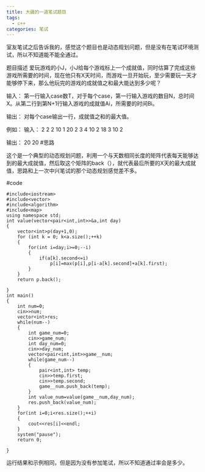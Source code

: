 ```yaml
---
title: 大疆的一道笔试题目
tags:
  - c++ 
categories: 笔试
---
```

室友笔试之后告诉我的，感觉这个题目也是动态规划问题，但是没有在笔试环境测试，所以不知道能不能全通过。
<!-- more -->
题目描述
爱玩游戏的小J，小J给每个游戏标上一个成就值，同时估算了完成这些游戏所需要的时间，现在他只有X天时间，而游戏一旦开始玩，至少需要玩一天才能够停下来，那么他玩完的游戏的成就值之和最大能达到多少呢？

输入：
第一行输入case数T，对于每个case，第一行输入游戏的数目N，总时间X。从第二行到第N+1行输入游戏的成就值Ai，所需要的时间Bi。

输出：
对每个case输出一行，成就值之和的最大值。

例如：
输入：
2
2 2
10 1
20 2
3 4
10 2
18 3
10 2

输出：
20
20
#思路

这个是一个典型的动态规划问题，利用一个与天数相同长度的矩阵代表每天能够达到的最大成就值，然后取这个矩阵的back（），就代表最后所要的X天的最大成就值，思路和上一次中兴笔试的那个动态规划感觉差不多。

#code

	#include<iostream>
	#include<vector>
	#include<algorithm>
	#include<map>
	using namespace std;
	int value(vector<pair<int,int>>&a,int day)
	{
		vector<int>p(day+1,0);
		for (int k = 0; k<a.size();++k)
		{
			for(int i=day;i>=0;--i)
			{
				if(a[k].second<=i)
					p[i]=max(p[i],p[i-a[k].second]+a[k].first);
			}
		}
		return p.back();
	
	}
	int main()
	{
	    int num=0;
	    cin>>num;
		vector<int>res;
		while(num--)
		{
			int game_num=0;
			cin>>game_num;
			int day_num=0;
			cin>>day_num;
			vector<pair<int,int>>game__num;
			while(game_num--)
			{	
				pair<int,int> temp;
				cin>>temp.first;
				cin>>temp.second;
				game__num.push_back(temp);
			}
			int value_num=value(game__num,day_num);
			res.push_back(value_num);
		}
		for(int i=0;i<res.size();++i)
		{
			cout<<res[i]<<endl;
		}
		system("pause");
	    return 0;
	     
	}

运行结果和示例相同，但是因为没有参加笔试，所以不知道通过率会是多少。
